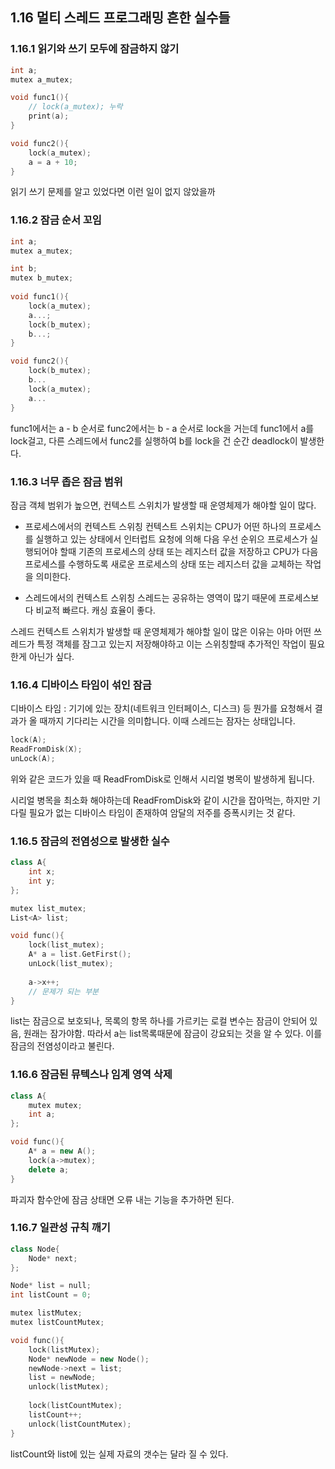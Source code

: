 ## 1.16 멀티 스레드 프로그래밍 흔한 실수들
### 1.16.1 읽기와 쓰기 모두에 잠금하지 않기

~~~c
int a;
mutex a_mutex;

void func1(){
    // lock(a_mutex); 누락
    print(a);
}

void func2(){
    lock(a_mutex);
    a = a + 10;
}
~~~

읽기 쓰기 문제를 알고 있었다면 이런 일이 없지 않았을까

### 1.16.2 잠금 순서 꼬임
~~~c++
int a;
mutex a_mutex;

int b;
mutex b_mutex;
    
void func1(){
    lock(a_mutex);
    a...;
    lock(b_mutex);
    b...;
}

void func2(){
    lock(b_mutex);
    b...
    lock(a_mutex);
    a...
}
~~~

func1에서는 a - b 순서로
func2에서는 b - a 순서로 lock을 거는데 
func1에서 a를 lock걸고, 다른 스레드에서 func2를 실행하여 b를 lock을 건 순간
deadlock이 발생한다.

### 1.16.3 너무 좁은 잠금 범위
잠금 객체 범위가 높으면, 컨텍스트 스위치가 발생할 때 운영체제가 해야할 일이 많다.

- 프로세스에서의 컨텍스트 스위칭
컨텍스트 스위치는 CPU가 어떤 하나의 프로세스를 실행하고 있는 상태에서 인터럽트 요청에 의해 다음 우선 순위으 프로세스가 실행되어야 할때
기존의 프로세스의 상태 또는 레지스터 값을 저장하고 CPU가 다음 프로세스를 수행하도록 새로운 프로세스의 상태 또는 레지스터 값을 교체하는 작업을 의미한다.

- 스레드에서의 컨텍스트 스위칭
스레드는 공유하는 영역이 많기 때문에 프로세스보다 비교적 빠르다. 
캐싱 효율이 좋다.

스레드 컨텍스트 스위치가 발생할 때 운영체제가 해야할 일이 많은 이유는 아마 어떤 쓰레드가 특정 객체를 잠그고 있는지
저장해야하고 이는 스위칭할때 추가적인 작업이 필요한게 아닌가 싶다.

### 1.16.4 디바이스 타임이 섞인 잠금
디바이스 타임 : 기기에 있는 장치(네트워크 인터페이스, 디스크) 등 뭔가를 요청해서 결과가 올 때까지 기다리는 시간을 의미합니다. 
이때 스레드는 잠자는 상태입니다. 

~~~c++
lock(A);
ReadFromDisk(X);
unLock(A);
~~~

위와 같은 코드가 있을 때 
ReadFromDisk로 인해서 시리얼 병목이 발생하게 됩니다. 

시리얼 병목을 최소화 해야하는데 ReadFromDisk와 같이 시간을 잡아먹는, 하지만 기다릴 필요가 없는
디바이스 타임이 존재하여 암달의 저주를 증폭시키는 것 같다.

### 1.16.5 잠금의 전염성으로 발생한 실수
~~~c++
class A{
    int x;
    int y;
};

mutex list_mutex;
List<A> list;

void func(){
    lock(list_mutex);
    A* a = list.GetFirst();
    unLock(list_mutex);
    
    a->x++;
    // 문제가 되는 부분
}

~~~
list는 잠금으로 보호되나, 목록의 항목 하나를 가르키는 로컬 변수는 잠금이 안되어 있음,
원래는 잠가야함. 따라서 a는 list목록때문에 잠금이 강요되는 것을 알 수 있다. 이를 잠금의 전염성이라고 불린다.

### 1.16.6 잠금된 뮤텍스나 임계 영역 삭제
~~~c++
class A{
    mutex mutex;
    int a;
};

void func(){
    A* a = new A();
    lock(a->mutex);
    delete a;
}

~~~
파괴자 함수안에 잠금 상태면 오류 내는 기능을 추가하면 된다. 

### 1.16.7 일관성 규칙 깨기

~~~c++
class Node{
    Node* next;
};

Node* list = null;
int listCount = 0;

mutex listMutex;
mutex listCountMutex;

void func(){
    lock(listMutex);
    Node* newNode = new Node();
    newNode->next = list;
    list = newNode;
    unlock(listMutex);
    
    lock(listCountMutex);
    listCount++;
    unlock(listCountMutex);
}
~~~

listCount와 list에 있는 실제 자료의 갯수는 달라 질 수 있다.



